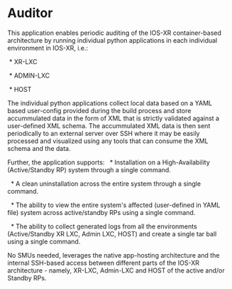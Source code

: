 # Auditor

This application enables periodic auditing of the IOS-XR container-based architecture by running individual python applications in each individual environment in IOS-XR, i.e.:

  *  XR-LXC  
  
  *  ADMIN-LXC   
  
  *  HOST 
  
  

The individual python applications collect local data based on a YAML based user-config provided during the build process and store accummulated data in the form of XML that is strictly validated against a user-defined XML schema. The accummulated XML data is then sent periodically to an external server over SSH where it may be easily processed and visualized using any tools that can consume the XML schema and the data.

Further, the application supports:
    *  Installation on a High-Availability (Active/Standby RP) system through a single command.  
    
    *  A clean uninstallation across the entire system through a single command.  
    
    *  The ability to view the entire system's affected (user-defined in YAML file) system across active/standby RPs using a single command.  
    
    *  The ability to collect generated logs from all the environments (Active/Standby XR LXC, Admin LXC, HOST) and create a single tar ball using a single command.  
    
    
No SMUs needed, leverages the native app-hosting architecture and the internal SSH-based access between different parts of the IOS-XR architecture - namely, XR-LXC, Admin-LXC and HOST of the active and/or Standby RPs.






    

